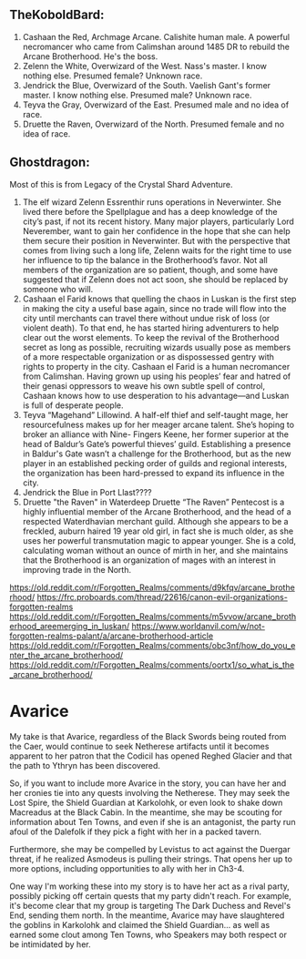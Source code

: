 
## TheKoboldBard:
1. Cashaan the Red, Archmage Arcane. Calishite human male. A powerful necromancer who came from Calimshan around 1485 DR to rebuild the Arcane Brotherhood. He's the boss.
2. Zelenn the White, Overwizard of the West. Nass's master. I know nothing else. Presumed female? Unknown race.
3. Jendrick the Blue, Overwizard of the South. Vaelish Gant's former master. I know nothing else. Presumed male? Unknown race.
4. Teyva the Gray, Overwizard of the East. Presumed male and no idea of race.
5. Druette the Raven, Overwizard of the North. Presumed female and no idea of race.

## Ghostdragon:
Most of this is from Legacy of the Crystal Shard Adventure.
1. The elf wizard Zelenn Essrenthir runs operations in Neverwinter. She lived there before the Spellplague and has a deep knowledge of the city’s past, if not its recent history. Many major players, particularly Lord Neverember, want to gain her confidence in the hope that she can help them secure their position in Neverwinter. But with the perspective that comes from living such a long life, Zelenn waits for the right time to use her influence to tip the balance in the Brotherhood’s favor. Not all members of the organization are so patient, though, and some have suggested that if Zelenn does not act soon, she should be replaced by someone who will.
2. Cashaan el Farid knows that quelling the chaos in Luskan is the first step in making the city a useful base again, since no trade will flow into the city until merchants can travel there without undue risk of loss (or violent death). To that end, he has started hiring adventurers to help clear out the worst elements. To keep the revival of the Brotherhood secret as long as possible, recruiting wizards usually pose as members of a more respectable organization or as dispossessed gentry with rights to property in the city. Cashaan el Farid is a human necromancer from Calimshan. Having grown up using his peoples’ fear and hatred of their genasi oppressors to weave his own subtle spell of control, Cashaan knows how to use desperation to his advantage—and Luskan is full of desperate people.
3. Teyva “Magehand” Lillowind. A half-elf thief and self-taught mage, her resourcefulness makes up for her meager arcane talent. She’s hoping to broker an alliance with Nine- Fingers Keene, her former superior at the head of Baldur’s Gate’s powerful thieves’ guild. Establishing a presence in Baldur's Gate wasn’t a challenge for the Brotherhood, but as the new player in an established pecking order of guilds and regional interests, the organization has been hard-pressed to expand its influence in the city.
4. Jendrick the Blue in Port Llast????
5. Druette "the Raven" in Waterdeep Druette “The Raven” Pentecost is a highly influential member of the Arcane Brotherhood, and the head of a respected Waterdhavian merchant guild. Although she appears to be a freckled, auburn haired 19 year old girl, in fact she is much older, as she uses her powerful transmutation magic to appear younger. She is a cold, calculating woman without an ounce of mirth in her, and she maintains that the Brotherhood is an organization of mages with an interest in improving trade in the North.


https://old.reddit.com/r/Forgotten_Realms/comments/d9kfqv/arcane_brotherhood/
https://frc.proboards.com/thread/22616/canon-evil-organizations-forgotten-realms
https://old.reddit.com/r/Forgotten_Realms/comments/m5vvow/arcane_brotherhood_areemerging_in_luskan/
https://www.worldanvil.com/w/not-forgotten-realms-palant/a/arcane-brotherhood-article
https://old.reddit.com/r/Forgotten_Realms/comments/obc3nf/how_do_you_enter_the_arcane_brotherhood/
https://old.reddit.com/r/Forgotten_Realms/comments/oortx1/so_what_is_the_arcane_brotherhood/


# Avarice
My take is that Avarice, regardless of the Black Swords being routed from the Caer, would continue to seek Netherese artifacts until it becomes apparent to her patron that the Codicil has opened Reghed Glacier and that the path to Ythryn has been discovered.

So, if you want to include more Avarice in the story, you can have her and her cronies tie into any quests involving the Netherese. They may seek the Lost Spire, the Shield Guardian at Karkolohk, or even look to shake down Macreadus at the Black Cabin. In the meantime, she may be scouting for information about Ten Towns, and even if she is an antagonist, the party run afoul of the Dalefolk if they pick a fight with her in a packed tavern.

Furthermore, she may be compelled by Levistus to act against the Duergar threat, if he realized Asmodeus is pulling their strings. That opens her up to more options, including opportunities to ally with her in Ch3-4.

One way I'm working these into my story is to have her act as a rival party, possibly picking off certain quests that my party didn't reach. For example, it's become clear that my group is targeting The Dark Duchess and Revel's End, sending them north. In the meantime, Avarice may have slaughtered the goblins in Karkolohk and claimed the Shield Guardian... as well as earned some clout among Ten Towns, who Speakers may both respect or be intimidated by her.


